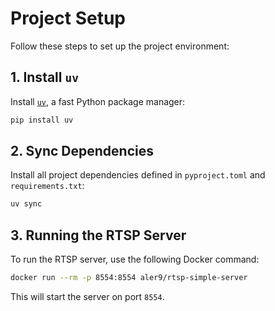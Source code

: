 # Project Setup

Follow these steps to set up the project environment:

## 1. Install `uv`

Install [`uv`](https://github.com/astral-sh/uv), a fast Python package manager:

```bash
pip install uv
```

## 2. Sync Dependencies

Install all project dependencies defined in `pyproject.toml` and `requirements.txt`:

```bash
uv sync
```

## 3. Running the RTSP Server

To run the RTSP server, use the following Docker command:

```bash
docker run --rm -p 8554:8554 aler9/rtsp-simple-server
```

This will start the server on port `8554`.